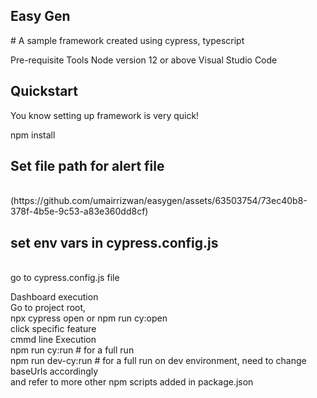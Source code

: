 <h2> Easy Gen </h2>
# A sample framework created using cypress, typescript 

Pre-requisite Tools
Node version 12 or above
Visual Studio Code <br />
<h2>Quickstart</h2>
You know setting up framework is very quick!

npm install<br />
<h2>Set file path for alert file</h2><br />
(https://github.com/umairrizwan/easygen/assets/63503754/73ec40b8-378f-4b5e-9c53-a83e360dd8cf)

<h2>set env vars in cypress.config.js</h2><br />
go to cypress.config.js file<br />

Dashboard execution<br />
Go to project root,<br />
npx cypress open or npm run cy:open<br />
click specific feature<br />
cmmd line Execution<br />
npm run cy:run # for a full run<br />
npm run dev-cy:run # for a full run on dev environment, need to change baseUrls accordingly<br />
and refer to more other npm scripts added in package.json<br />

